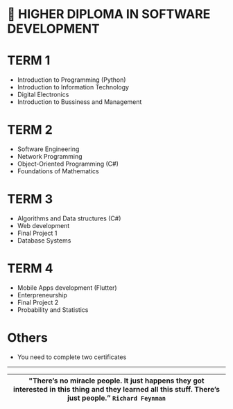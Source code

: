 # 🚀 HIGHER DIPLOMA IN SOFTWARE DEVELOPMENT
# TERM 1
- Introduction to Programming (Python)
- Introduction to Information Technology
- Digital Electronics
- Introduction to Bussiness and Management 
# TERM 2
- Software Engineering 
- Network Programming 
- Object-Oriented Programming (C#) 
- Foundations of Mathematics
# TERM 3
- Algorithms and Data structures (C#)
- Web development
- Final Project 1
- Database Systems
# TERM 4
- Mobile Apps development (Flutter)
- Enterpreneurship
- Final Project 2
- Probability and Statistics

# Others 
- You need to complete two certificates

-----
| **"There’s no miracle people. It just happens they got interested in this thing and they learned all this stuff. There’s just people.”** `Richard Feynman` |
|:------------:|
